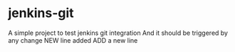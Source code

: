 # jenkins-git

A simple project to test jenkins git integration
And it should be triggered by any change
NEW line added
ADD a new line
